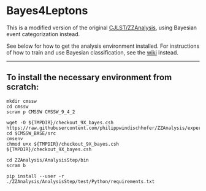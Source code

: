 Bayes4Leptons
=============

This is a modified version of the original [CJLST/ZZAnalysis](https://github.com/CJLST/ZZAnalysis), using Bayesian event categorization instead.

See below for how to get the analysis environment installed. For instructions of how to train and use Bayesian classification, see the [wiki](https://github.com/philippwindischhofer/ZZAnalysis/wiki) instead.

------------------------------

To install the necessary environment from scratch:
------------------------------
```
mkdir cmssw
cd cmssw
scram p CMSSW CMSSW_9_4_2

wget -O ${TMPDIR}/checkout_9X_bayes.csh https://raw.githubusercontent.com/philippwindischhofer/ZZAnalysis/experimental/checkout_9X_bayes.csh 
cd $CMSSW_BASE/src
cmsenv
chmod u+x ${TMPDIR}/checkout_9X_bayes.csh
${TMPDIR}/checkout_9X_bayes.csh 

cd ZZAnalysis/AnalysisStep/bin
scram b

pip install --user -r ./ZZAnalysis/AnalysisStep/test/Python/requirements.txt
```